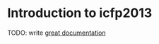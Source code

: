 # Introduction to icfp2013

TODO: write [great documentation](http://jacobian.org/writing/great-documentation/what-to-write/)
